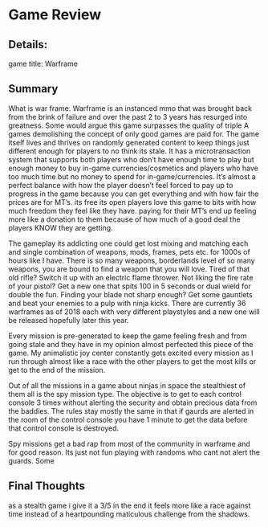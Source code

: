 # Game Review
## Details: 
  game title: Warframe
## Summary
  What is war frame. Warframe is an instanced mmo that was brought back from the brink of failure and over the past 2 to 3 years has resurged into greatness. Some would argue this game surpasses the quality of triple A games demolishing the concept of only good games are paid for. The game itself lives and thrives on randomly generated content to keep things just different enough for players to no think its stale. It has a microtransaction system that supports both players who don’t have enough time to play but enough money to buy in-game currencies/cosmetics and players who have too much time but no money to spend for in-game/currencies. It’s almost a perfect balance with how the player doesn’t feel forced to pay up to progress in the game because you can get everything and with how fair the prices are for MT’s. its free its open players love this game to bits with how much freedom they feel like they have. paying for their MT’s end up feeling more like a donation to them because of how much of a good deal the players KNOW they are getting.
	
  The gameplay its addicting one could get lost mixing and matching each and single combination of weapons, mods, frames, pets etc. for 1000s of hours like I have. There is so many weapons, borderlands level of so many weapons, you are bound to find a weapon that you will love. Tired of that old rifle? Switch it up with an electric flame thrower. Not liking the fire rate of your pistol? Get a new one that spits 100 in 5 seconds or dual wield for double the fun. Finding your blade not sharp enough? Get some gauntlets and beat your enemies to a pulp with ninja kicks. There are currently 36 warframes as of 2018 each with very different playstyles and a new one will be released hopefully later this year. 

  Every mission is pre-generated to keep the game feeling fresh and from going stale and they have in my opinion almost perfected this piece of the game. My animalistic joy center constantly gets excited every mission as I run through almost like a race with the other players to get the most kills or get to the end of the mission.
	
  Out of all the missions in a game about ninjas in space the stealthiest of them all is the spy mission type. The objective is to get to each control console 3 times without alerting the security and obtain precious data from the baddies. The rules stay mostly the same in that if gaurds are alerted in the room of the control console you have 1 minute to get the data before that control console is destroyed.
	
  Spy missions get a bad rap from most of the community in warframe and for good reason. Its just not fun playing with randoms who cant not alert the guards. Some 
## Final Thoughts
as a stealth game i give it a 3/5 in the end it feels more like a race against time instead of a heartpounding maticulous challenge from the shadows.

